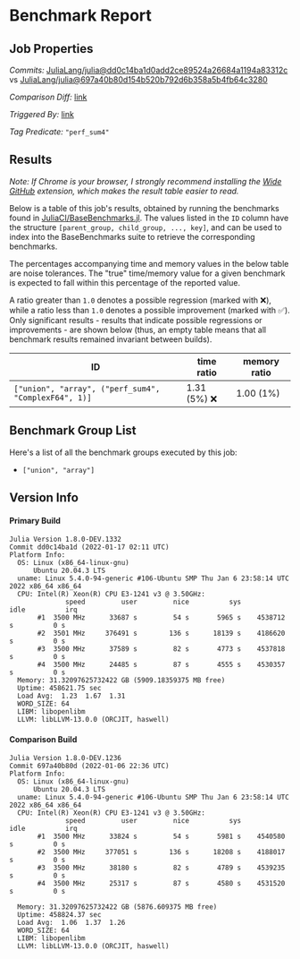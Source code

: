 # Benchmark Report

## Job Properties

*Commits:* [JuliaLang/julia@dd0c14ba1d0add2ce89524a26684a1194a83312c](https://github.com/JuliaLang/julia/commit/dd0c14ba1d0add2ce89524a26684a1194a83312c) vs [JuliaLang/julia@697a40b80d154b520b792d6b358a5b4fb64c3280](https://github.com/JuliaLang/julia/commit/697a40b80d154b520b792d6b358a5b4fb64c3280)

*Comparison Diff:* [link](https://github.com/JuliaLang/julia/compare/697a40b80d154b520b792d6b358a5b4fb64c3280..dd0c14ba1d0add2ce89524a26684a1194a83312c)

*Triggered By:* [link](https://github.com/JuliaLang/julia/commit/dd0c14ba1d0add2ce89524a26684a1194a83312c#commitcomment-64129157)

*Tag Predicate:* `"perf_sum4"`

## Results

*Note: If Chrome is your browser, I strongly recommend installing the [Wide GitHub](https://chrome.google.com/webstore/detail/wide-github/kaalofacklcidaampbokdplbklpeldpj?hl=en)
extension, which makes the result table easier to read.*

Below is a table of this job's results, obtained by running the benchmarks found in
[JuliaCI/BaseBenchmarks.jl](https://github.com/JuliaCI/BaseBenchmarks.jl). The values
listed in the `ID` column have the structure `[parent_group, child_group, ..., key]`,
and can be used to index into the BaseBenchmarks suite to retrieve the corresponding
benchmarks.

The percentages accompanying time and memory values in the below table are noise tolerances. The "true"
time/memory value for a given benchmark is expected to fall within this percentage of the reported value.

A ratio greater than `1.0` denotes a possible regression (marked with :x:), while a ratio less
than `1.0` denotes a possible improvement (marked with :white_check_mark:). Only significant results - results
that indicate possible regressions or improvements - are shown below (thus, an empty table means that all
benchmark results remained invariant between builds).

| ID | time ratio | memory ratio |
|----|------------|--------------|
| `["union", "array", ("perf_sum4", "ComplexF64", 1)]` | 1.31 (5%) :x: | 1.00 (1%)  |

## Benchmark Group List

Here's a list of all the benchmark groups executed by this job:

- `["union", "array"]`

## Version Info

#### Primary Build

```
Julia Version 1.8.0-DEV.1332
Commit dd0c14ba1d (2022-01-17 02:11 UTC)
Platform Info:
  OS: Linux (x86_64-linux-gnu)
      Ubuntu 20.04.3 LTS
  uname: Linux 5.4.0-94-generic #106-Ubuntu SMP Thu Jan 6 23:58:14 UTC 2022 x86_64 x86_64
  CPU: Intel(R) Xeon(R) CPU E3-1241 v3 @ 3.50GHz: 
              speed         user         nice          sys         idle          irq
       #1  3500 MHz      33687 s         54 s       5965 s    4538712 s          0 s
       #2  3501 MHz     376491 s        136 s      18139 s    4186620 s          0 s
       #3  3500 MHz      37589 s         82 s       4773 s    4537818 s          0 s
       #4  3500 MHz      24485 s         87 s       4555 s    4530357 s          0 s
  Memory: 31.32097625732422 GB (5909.18359375 MB free)
  Uptime: 458621.75 sec
  Load Avg:  1.23  1.67  1.31
  WORD_SIZE: 64
  LIBM: libopenlibm
  LLVM: libLLVM-13.0.0 (ORCJIT, haswell)

```

#### Comparison Build

```
Julia Version 1.8.0-DEV.1236
Commit 697a40b80d (2022-01-06 22:36 UTC)
Platform Info:
  OS: Linux (x86_64-linux-gnu)
      Ubuntu 20.04.3 LTS
  uname: Linux 5.4.0-94-generic #106-Ubuntu SMP Thu Jan 6 23:58:14 UTC 2022 x86_64 x86_64
  CPU: Intel(R) Xeon(R) CPU E3-1241 v3 @ 3.50GHz: 
              speed         user         nice          sys         idle          irq
       #1  3500 MHz      33824 s         54 s       5981 s    4540580 s          0 s
       #2  3500 MHz     377051 s        136 s      18208 s    4188017 s          0 s
       #3  3500 MHz      38180 s         82 s       4789 s    4539235 s          0 s
       #4  3500 MHz      25317 s         87 s       4580 s    4531520 s          0 s
       
  Memory: 31.32097625732422 GB (5876.609375 MB free)
  Uptime: 458824.37 sec
  Load Avg:  1.06  1.37  1.26
  WORD_SIZE: 64
  LIBM: libopenlibm
  LLVM: libLLVM-13.0.0 (ORCJIT, haswell)

```
